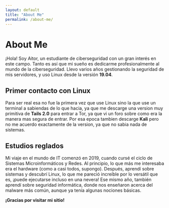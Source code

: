 ```yaml
---
layout: default
title: "About Me"
permalink: /about-me/
---
```


# About Me

¡Hola! Soy Aitor, un estudiante de ciberseguridad con un gran interés en este campo. Tanto es así que mi sueño es dedicarme profesionalmente al mundo de la ciberseguridad. Llevo varios años gestionando la seguridad de mis servidores, y uso Linux desde la versión **19.04**. 

## Primer contacto con Linux

Para ser real esa no fue la primera vez que use Linux sino la que use un terminal a sabiendas de lo que hacia, ya que me descarge una version muy primitiva de **Tails 2.0** para entrar a Tor, ya que vi un foro sobre como era la manera mas segura de entrar. Por esa epoca tambien descarge **Kali** pero no me acuerdo exactamente de la version, ya que no sabia nada de sistemas.

## Estudios reglados

Mi viaje en el mundo de IT comenzó en 2019, cuando cursé el ciclo de Sistemas Microinformáticos y Redes. Al principio, lo que más me interesaba era el hardware (como a casi todos, supongo). Después, aprendí sobre sistemas y descubrí Linux, lo que me pareció increíble por lo versátil que es, ¡puede ejecutarse incluso en una nevera! Ese mismo año, también aprendí sobre seguridad informática, donde nos enseñaron acerca del malware más común, aunque ya tenía algunas nociones básicas.

**¡Gracias por visitar mi sitio!**
